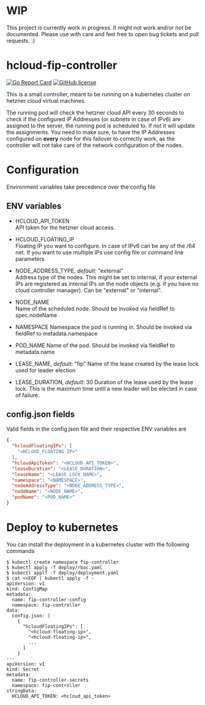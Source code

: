 # WIP
This project is currently work in progress. It might not work and/or not be documented. Please use with care and feel free to open bug tickets and pull requests. :)

# hcloud-fip-controller
[![Go Report Card](https://goreportcard.com/badge/github.com/cbeneke/hcloud-fip-controller)](https://goreportcard.com/report/github.com/cbeneke/hcloud-fip-controller)
[![GitHub license](https://img.shields.io/github/license/cbeneke/hcloud-fip-controller.svg)](https://github.com/cbeneke/hcloud-fip-controller/blob/master/LICENSE)

This is a small controller, meant to be running on a kubernetes cluster on hetzner cloud virtual machines.

The running pod will check the hetzner cloud API every 30 seconds to check if the configured IP Addresses (or subnets in case of IPv6) are assigned to the server, the running pod is scheduled to. If not it will update the assignments.
You need to make sure, to have the IP Addresses configured on **every** node for this failover to correctly work, as the controller will not take care of the network configuration of the nodes.

# Configuration

Environment variables take precedence over the config file

## ENV variables

* HCLOUD_API_TOKEN  
API token for the hetzner cloud access.

* HCLOUD_FLOATING_IP  
Floating IP you want to configure. In case of IPv6 can be any of the /64 net. If you want to use multiple IPs use config file or command line parameters

* NODE_ADDRESS_TYPE, *default:* "external"  
Address type of the nodes. This might be set to internal, if your external IPs are  registered as internal IPs on the node objects (e.g. if you have no cloud controller manager). Can be "external" or "internal".

* NODE_NAME  
Name of the scheduled node. Should be invoked via fieldRef to spec.nodeName

* NAMESPACE
Namespace the pod is running in. Should be invoked via fieldRef to metadata.namespace

* POD_NAME
Name of the pod. Should be invoked via fieldRef to metadata.name

* LEASE_NAME, *default:* "fip"
Name of the lease created by the lease lock used for leader election

* LEASE_DURATION, *default:* 30
Duration of the lease used by the lease lock. This is the maximum time until a new leader will be elected in case of failure.

## config.json fields

Valid fields in the config.json file and their respective ENV variables are

```json
{
  "hcloudFloatingIPs": [
    "<HCLOUD_FLOATING_IP>"
  ],
  "hcloudApiToken": "<HCLOUD_API_TOKEN>",
  "leaseDuration": "<LEASE_DURATION>",
  "leaseName": "<LEASE_LOCK_NAME>",
  "namespace": "<NAMESPACE>",
  "nodeAddressType": "<NODE_ADDRESS_TYPE>",
  "nodeName": "<NODE_NAME>",
  "podName": "<POD_NAME>"
}
```

# Deploy to kubernetes

You can install the deployment in a kubernetes cluster with the following
commands

```
$ kubectl create namespace fip-controller
$ kubectl apply -f deploy/rbac.yaml
$ kubectl applf -f deploy/deployment.yaml
$ cat <<EOF | kubectl apply -f -
apiVersion: v1
kind: ConfigMap
metadata:
  name: fip-controller-config
  namespace: fip-controller
data:
  config.json: |
    {
      "hcloudFloatingIPs": [
        "<hcloud-floating-ip>",
        "<hcloud-floating-ip>",
        ...
      ]
    }
---
apiVersion: v1
kind: Secret
metadata:
  name: fip-controller-secrets
  namespace: fip-controller
stringData:
  HCLOUD_API_TOKEN: <hcloud_api_token>
```

